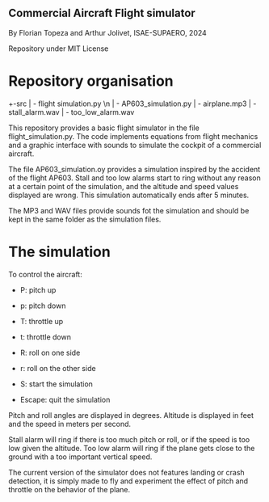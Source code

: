 ## Commercial Aircraft Flight simulator ##

By Florian Topeza and Arthur Jolivet, ISAE-SUPAERO, 2024

Repository under MIT License

# Repository organisation

+-src
 |  - flight simulation.py \n
 |  - AP603_simulation.py
 |  - airplane.mp3
 |  - stall_alarm.wav
 |  - too_low_alarm.wav  

This repository provides a basic flight simulator in the file flight_simulation.py. The code implements equations from flight mechanics and a graphic interface with sounds to simulate the cockpit of a commercial aircraft.

The file AP603_simulation.oy provides a simulation inspired by the accident of the flight AP603. Stall and too low alarms start to ring without any reason at a certain point of the simulation, and the altitude and speed values displayed are wrong. This simulation automatically ends after 5 minutes.

The MP3 and WAV files provide sounds fot the simulation and should be kept in the same folder as the simulation files.

# The simulation

To control the aircraft:

- P: pitch up
- p: pitch down
- T: throttle up
- t: throttle down
- R: roll on one side
- r: roll on the other side

- S: start the simulation
- Escape: quit the simulation

Pitch and roll angles are displayed in degrees. Altitude is displayed in feet and the speed in meters per second.

Stall alarm will ring if there is too much pitch or roll, or if the speed is too low given the altitude.
Too low alarm will ring if the plane gets close to the ground with a too important vertical speed.

The current version of the simulator does not features landing or crash detection, it is simply made to fly and experiment the effect of pitch and throttle on the behavior of the plane.


 
